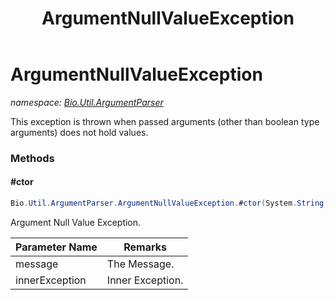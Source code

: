﻿---
title: ArgumentNullValueException
---

# ArgumentNullValueException
_namespace: [Bio.Util.ArgumentParser](N-Bio.Util.ArgumentParser.html)_

This exception is thrown when passed arguments (other than boolean type arguments) does not hold values.

### Methods

#### #ctor
```csharp
Bio.Util.ArgumentParser.ArgumentNullValueException.#ctor(System.String,System.Exception)
```
Argument Null Value Exception.

|Parameter Name|Remarks|
|--------------|-------|
|message|The Message.|
|innerException|Inner Exception.|





